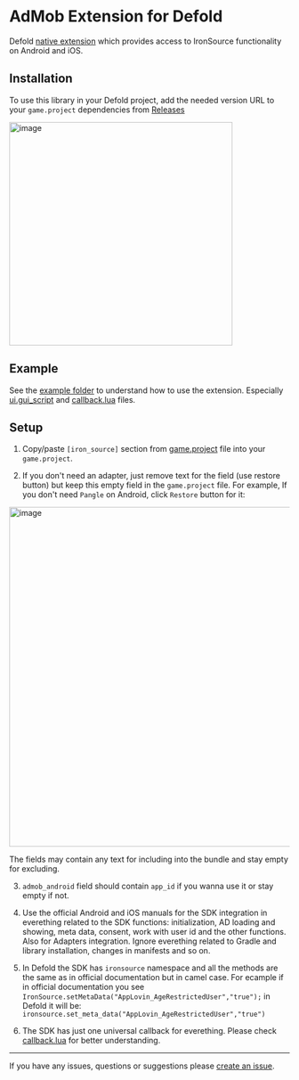 # AdMob Extension for Defold

Defold [native extension](https://www.defold.com/manuals/extensions/) which provides access to IronSource functionality on Android and iOS.

## Installation
To use this library in your Defold project, add the needed version URL to your `game.project` dependencies from [Releases](https://github.com/defold/extension-ironsource/releases)

<img width="401" alt="image" src="https://user-images.githubusercontent.com/2209596/202223571-c77f0304-5202-4314-869d-7a90bbeec5ec.png">

## Example

See the [example folder](https://github.com/defold/extension-ironsource/tree/main/example) to understand how to use the extension. Especially [ui.gui_script](https://github.com/defold/extension-ironsource/blob/main/example/main.gui_script) and [callback.lua](https://github.com/defold/extension-ironsource/blob/main/example/callback.lua) files.

## Setup

1. Copy/paste `[iron_source]` section from [game.project](https://github.com/defold/extension-ironsource/blob/main/game.project) file into your `game.project`.

2. If you don't need an adapter, just remove text for the field (use restore button) but keep this empty field in the `game.project` file.
For example, If you don't need `Pangle` on Android, click `Restore` button for it:

<img width="610" alt="image" src="https://user-images.githubusercontent.com/2209596/235677588-5b387f86-f9b7-4a91-9d92-2a40195a70a3.png">

The fields may contain any text for including into the bundle and stay empty for excluding.

3. `admob_android` field should contain `app_id` if you wanna use it or stay empty if not.

4. Use the official Android and iOS manuals for the SDK integration in everething related to the SDK functions: initialization, AD loading and showing, meta data, consent, work with user id and the other functions. Also for Adapters integration. Ignore everething related to Gradle and library installation, changes in manifests and so on.

5. In Defold the SDK has `ironsource` namespace and all the methods are the same as in official documentation but in camel case. For ecample if in official documentation you see `IronSource.setMetaData("AppLovin_AgeRestrictedUser","true");` in Defold it will be: `ironsource.set_meta_data("AppLovin_AgeRestrictedUser","true")`

6. The SDK has just one universal callback for everething. Please check [callback.lua](https://github.com/defold/extension-ironsource/blob/main/example/callback.lua) for better understanding.

---

If you have any issues, questions or suggestions please [create an issue](https://github.com/defold/extension-ironsource/issues).
